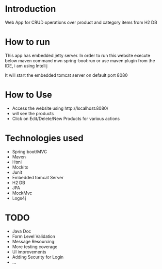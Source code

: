 # Introduction
Web App for CRUD operations over product and category items from H2 DB

# How to run
This app has embedded jetty server. In order to run this website execute below maven command
mvn spring-boot:run or use maven plugin from the IDE, i am using Intellij

It will start the embedded tomcat server on default port 8080

# How to Use
- Access the website using http://localhost:8080/
- will see the products
- Click on Edit/Delete/New Products for various actions

# Technologies used
- Spring boot/MVC
- Maven
- Html
- Mockito
- Junit
- Embedded tomcat Server
- H2 DB
- JPA
- MockMvc
- Logs4j


# TODO
- Java Doc
- Form Level Validation
- Message Resourcing
- More testing coverage
- UI improvements
- Adding Security for Login
- ...
